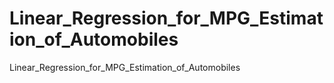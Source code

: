 # Linear_Regression_for_MPG_Estimation_of_Automobiles
Linear_Regression_for_MPG_Estimation_of_Automobiles
